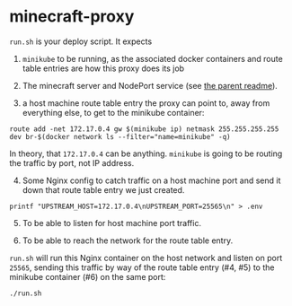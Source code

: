 # minecraft-proxy

`run.sh` is your deploy script. It expects 

1. `minikube` to be running, as the associated docker containers and route table entries are how this proxy does its job

2. The minecraft server and NodePort service (see [the parent readme](../README.md)).

3. a host machine route table entry the proxy can point to, away from everything 
else, to get to the minikube container:

```
route add -net 172.17.0.4 gw $(minikube ip) netmask 255.255.255.255 dev br-$(docker network ls --filter="name=minikube" -q)
```

In theory, that `172.17.0.4` can be anything. `minikube` is going to be routing 
the traffic by port, not IP address.

4. Some Nginx config to catch traffic on a host machine port and send it down 
that route table entry we just created.

```
printf "UPSTREAM_HOST=172.17.0.4\nUPSTREAM_PORT=25565\n" > .env 
```

5. To be able to listen for host machine port traffic.

6. To be able to reach the network for the route table entry.

`run.sh` will run this Nginx container on the host network 
and listen on port `25565`, sending this traffic by way of the route table entry (#4, #5)
to the minikube container (#6) on the same port:

```
./run.sh 
```
